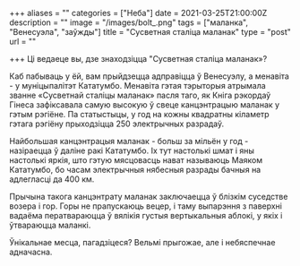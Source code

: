 +++
aliases = ""
categories = ["Неба"]
date = 2021-03-25T21:00:00Z
description = ""
image = "/images/bolt_.png"
tags = ["маланка", "Венесуэла", "заўжды"]
title = "Сусветная сталіца маланак"
type = "post"
url = ""

+++
Ці ведаеце вы, дзе знаходзіцца "Сусветная сталіца маланак»?  
  
Каб пабываць у ёй, вам прыйдзецца адправіцца ў Венесуэлу, а менавіта - у муніцыпалітэт Кататумбо. Менавіта гэтая тэрыторыя атрымала званне «Сусветнай сталіцы маланак» пасля таго, як Кніга рэкордаў Гінеса зафіксавала самую высокую ў свеце канцэнтрацыю маланак у гэтым рэгіёне. Па статыстыцы, у год на кожны квадратны кіламетр гэтага рэгіёну прыходзіцца 250 электрычных разрадаў.  
  
Найбольшая канцэнтрацыя маланак - больш за мільён у год - назіраецца ў даліне ракі Кататумбо. Іх тут настолькі шмат і яны настолькі яркія, што гэтую мясцовасць нават называюць Маяком Кататумбо, бо часам электрычныя нябесныя разрады бачныя на адлегласці да 400 км.  
  
Прычына такога канцэнтрату маланак заключаецца ў блізкім суседстве возера і гор. Горы не прапускаюць вецер, і таму выпарэння з паверхні вадаёма ператвараюцца ў вялікія густыя вертыкальныя аблокі, у якіх і ўтвараюцца маланкі.  
  
Ўнікальнае месца, пагадзіцеся? Вельмi прыгожае, але і небяспечнае адначасна.